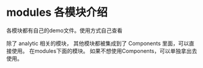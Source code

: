 # modules 各模块介绍

各模块都有自己的demo文件。使用方式自己查看

除了 analytic 相关的模块， 其他模块都被集成到了 Components 里面，可以直接使用。 在modules下面的模块。 如果不想使用Components，可以单独拿出去使用。
